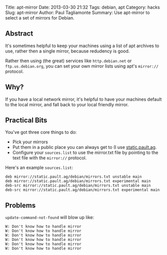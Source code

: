 Title: apt-mirror
Date: 2013-03-30 21:32
Tags: debian, apt
Category: hacks
Slug: apt-mirror
Author: Paul Tagliamonte
Summary: Use apt-mirror to select a set of mirrors for Debian.

Abstract
--------

It's sometimes helpful to keep your machines using a list of apt archives
to use, rather then a single mirror, because redudency is good.

Rather then using (the great) services like `http.debian.net` or
`ftp.us.debian.org`, you can set your own mirror lists using apt's
`mirror://` protocol.


Why?
----

If you have a local network mirror, it's helpful to have your machines default
to the local mirror, and fall back to your local friendly mirror.


Practical Bits
--------------

You've got three core things to do:

  * Pick your mirrors
  * Put them in a public place you can always get to (I use
    [static.pault.ag](http://static.pault.ag/debian/mirrors.txt).
  * Configure your `sources.list` to use the mirror.txt file by pointing
    to the text file with the `mirror://` protocol.

Here's an example `sources.list`:

    deb mirror://static.pault.ag/debian/mirrors.txt unstable main
    deb mirror://static.pault.ag/debian/mirrors.txt experimental main
    deb-src mirror://static.pault.ag/debian/mirrors.txt unstable main
    deb-src mirror://static.pault.ag/debian/mirrors.txt experimental main

Problems
--------

`update-command-not-found` will blow up like:

    W: Don't know how to handle mirror
    W: Don't know how to handle mirror
    W: Don't know how to handle mirror
    W: Don't know how to handle mirror
    W: Don't know how to handle mirror
    W: Don't know how to handle mirror
